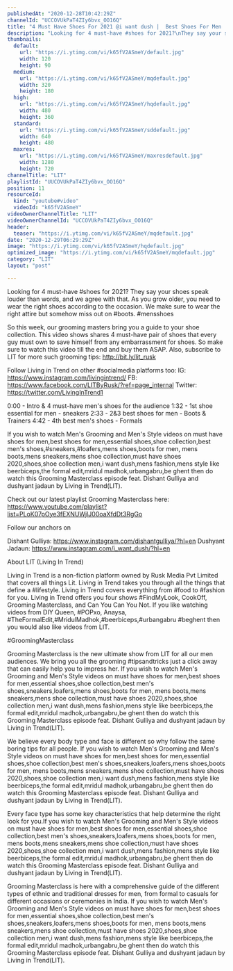 ```yaml
---
publishedAt: "2020-12-28T10:42:29Z"
channelId: "UCCOVUkPaT4ZIy6bvx_OO16Q"
title: "4 Must Have Shoes For 2021 @i want dush |  Best Shoes For Men | Grooming Masterclass Ep11"
description: "Looking for 4 must-have #shoes for 2021?\nThey say your shoes speak louder than words, and we agree with that. As you grow older, you need to wear the right shoes according to the occasion. We make sure to wear the right attire but somehow miss out on #boots. #mensshoes\n\nSo this week, our grooming masters bring you a guide to your shoe collection. This video shows shares 4 must-have pair of shoes that every guy must own to save himself from any embarrassment for shoes. So make sure to watch this video till the end and buy them ASAP. Also, subscribe to LIT for more such grooming tips: http://bit.ly/lit_rusk\n\nFollow Living in Trend on other #socialmedia platforms too:\nIG: https://www.instagram.com/livingintrend/\nFB: https://www.facebook.com/LITByRusk/?ref=page_internal \nTwitter: https://twitter.com/LivingInTrend1\n\n0:00 - Intro & 4 must-have men's shoes for the audience\n1:32 - 1st shoe essential for men - sneakers\n2:33 - 2&3 best shoes for men - Boots & Trainers\n4:42 - 4th best men's shoes - Formals\n\nIf you wish to watch Men's Grooming and Men's Style videos on must have shoes for men,best shoes for men,essential shoes,shoe collection,best men's shoes,#sneakers,#loafers,mens shoes,boots for men, mens boots,mens sneakers,mens shoe collection,must have shoes 2020,shoes,shoe collection men,i want dush,mens fashion,mens style  like beerbiceps,the formal edit,mridul madhok,urbangabru,be ghent then do watch this Grooming Masterclass episode feat. Dishant Gulliya and dushyant jadaun by Living in Trend(LIT).\n\n\nCheck out our latest playlist Grooming Masterclass here: https://www.youtube.com/playlist?list=PLoK07pOye3fEXNUWjlJ00oaXfdDt3RgGo\n\nFollow our anchors on\n\nDishant Gulliya: https://www.instagram.com/dishantgulliya/?hl=en\nDushyant Jadaun: https://www.instagram.com/i_want_dush/?hl=en\n\n\nAbout LIT (Living In Trend)\n\nLiving in Trend is a non-fiction platform owned by Rusk Media Pvt Limited that covers all things Lit. Living in Trend takes you through all the things that define a #lifestyle. Living in Trend covers everything from #food to #fashion for you. Living in Trend offers you four shows #FindMyLook, CookOff, Grooming Masterclass, and Can You Can You Not. If you like watching videos from DIY Queen, #POPxo, Anaysa, #TheFormalEdit,#MridulMadhok,#beerbiceps,#urbangabru #beghent then you would also like videos from LIT. \n\n#GroomingMasterclass\n\nGrooming Masterclass is the new ultimate show from LIT for all our men audiences. We bring you all the grooming #tipsandtricks just a click away that can easily help you to impress her. If you wish to watch Men's Grooming and Men's Style videos on must have shoes for men,best shoes for men,essential shoes,shoe collection,best men's shoes,sneakers,loafers,mens shoes,boots for men, mens boots,mens sneakers,mens shoe collection,must have shoes 2020,shoes,shoe collection men,i want dush,mens fashion,mens style  like beerbiceps,the formal edit,mridul madhok,urbangabru,be ghent then do watch this Grooming Masterclass episode feat. Dishant Gulliya and dushyant jadaun by Living in Trend(LIT).\n\nWe believe every body type and face is different so why follow the same boring tips for all people. If you wish to watch Men's Grooming and Men's Style videos on must have shoes for men,best shoes for men,essential shoes,shoe collection,best men's shoes,sneakers,loafers,mens shoes,boots for men, mens boots,mens sneakers,mens shoe collection,must have shoes 2020,shoes,shoe collection men,i want dush,mens fashion,mens style  like beerbiceps,the formal edit,mridul madhok,urbangabru,be ghent then do watch this Grooming Masterclass episode feat. Dishant Gulliya and dushyant jadaun by Living in Trend(LIT).\n\nEvery face type has some key characteristics that help determine the right look for you.If you wish to watch Men's Grooming and Men's Style videos on must have shoes for men,best shoes for men,essential shoes,shoe collection,best men's shoes,sneakers,loafers,mens shoes,boots for men, mens boots,mens sneakers,mens shoe collection,must have shoes 2020,shoes,shoe collection men,i want dush,mens fashion,mens style  like beerbiceps,the formal edit,mridul madhok,urbangabru,be ghent then do watch this Grooming Masterclass episode feat. Dishant Gulliya and dushyant jadaun by Living in Trend(LIT).\n\nGrooming Masterclass is here with a comprehensive guide of the different types of ethnic and traditional dresses for men, from formal to casuals for different occasions or ceremonies in India. If you wish to watch Men's Grooming and Men's Style videos on must have shoes for men,best shoes for men,essential shoes,shoe collection,best men's shoes,sneakers,loafers,mens shoes,boots for men, mens boots,mens sneakers,mens shoe collection,must have shoes 2020,shoes,shoe collection men,i want dush,mens fashion,mens style  like beerbiceps,the formal edit,mridul madhok,urbangabru,be ghent then do watch this Grooming Masterclass episode feat. Dishant Gulliya and dushyant jadaun by Living in Trend(LIT)."
thumbnails:
  default:
    url: "https://i.ytimg.com/vi/k65fV2ASmeY/default.jpg"
    width: 120
    height: 90
  medium:
    url: "https://i.ytimg.com/vi/k65fV2ASmeY/mqdefault.jpg"
    width: 320
    height: 180
  high:
    url: "https://i.ytimg.com/vi/k65fV2ASmeY/hqdefault.jpg"
    width: 480
    height: 360
  standard:
    url: "https://i.ytimg.com/vi/k65fV2ASmeY/sddefault.jpg"
    width: 640
    height: 480
  maxres:
    url: "https://i.ytimg.com/vi/k65fV2ASmeY/maxresdefault.jpg"
    width: 1280
    height: 720
channelTitle: "LIT"
playlistId: "UUCOVUkPaT4ZIy6bvx_OO16Q"
position: 11
resourceId:
  kind: "youtube#video"
  videoId: "k65fV2ASmeY"
videoOwnerChannelTitle: "LIT"
videoOwnerChannelId: "UCCOVUkPaT4ZIy6bvx_OO16Q"
header:
  teaser: "https://i.ytimg.com/vi/k65fV2ASmeY/mqdefault.jpg"
date: "2020-12-29T06:29:29Z"
image: "https://i.ytimg.com/vi/k65fV2ASmeY/hqdefault.jpg"
optimized_image: "https://i.ytimg.com/vi/k65fV2ASmeY/mqdefault.jpg"
category: "LIT"
layout: "post"

---
```

Looking for 4 must-have #shoes for 2021?
They say your shoes speak louder than words, and we agree with that. As you grow older, you need to wear the right shoes according to the occasion. We make sure to wear the right attire but somehow miss out on #boots. #mensshoes

So this week, our grooming masters bring you a guide to your shoe collection. This video shows shares 4 must-have pair of shoes that every guy must own to save himself from any embarrassment for shoes. So make sure to watch this video till the end and buy them ASAP. Also, subscribe to LIT for more such grooming tips: http://bit.ly/lit_rusk

Follow Living in Trend on other #socialmedia platforms too:
IG: https://www.instagram.com/livingintrend/
FB: https://www.facebook.com/LITByRusk/?ref=page_internal 
Twitter: https://twitter.com/LivingInTrend1

0:00 - Intro & 4 must-have men's shoes for the audience
1:32 - 1st shoe essential for men - sneakers
2:33 - 2&3 best shoes for men - Boots & Trainers
4:42 - 4th best men's shoes - Formals

If you wish to watch Men's Grooming and Men's Style videos on must have shoes for men,best shoes for men,essential shoes,shoe collection,best men's shoes,#sneakers,#loafers,mens shoes,boots for men, mens boots,mens sneakers,mens shoe collection,must have shoes 2020,shoes,shoe collection men,i want dush,mens fashion,mens style  like beerbiceps,the formal edit,mridul madhok,urbangabru,be ghent then do watch this Grooming Masterclass episode feat. Dishant Gulliya and dushyant jadaun by Living in Trend(LIT).


Check out our latest playlist Grooming Masterclass here: https://www.youtube.com/playlist?list=PLoK07pOye3fEXNUWjlJ00oaXfdDt3RgGo

Follow our anchors on

Dishant Gulliya: https://www.instagram.com/dishantgulliya/?hl=en
Dushyant Jadaun: https://www.instagram.com/i_want_dush/?hl=en


About LIT (Living In Trend)

Living in Trend is a non-fiction platform owned by Rusk Media Pvt Limited that covers all things Lit. Living in Trend takes you through all the things that define a #lifestyle. Living in Trend covers everything from #food to #fashion for you. Living in Trend offers you four shows #FindMyLook, CookOff, Grooming Masterclass, and Can You Can You Not. If you like watching videos from DIY Queen, #POPxo, Anaysa, #TheFormalEdit,#MridulMadhok,#beerbiceps,#urbangabru #beghent then you would also like videos from LIT. 

#GroomingMasterclass

Grooming Masterclass is the new ultimate show from LIT for all our men audiences. We bring you all the grooming #tipsandtricks just a click away that can easily help you to impress her. If you wish to watch Men's Grooming and Men's Style videos on must have shoes for men,best shoes for men,essential shoes,shoe collection,best men's shoes,sneakers,loafers,mens shoes,boots for men, mens boots,mens sneakers,mens shoe collection,must have shoes 2020,shoes,shoe collection men,i want dush,mens fashion,mens style  like beerbiceps,the formal edit,mridul madhok,urbangabru,be ghent then do watch this Grooming Masterclass episode feat. Dishant Gulliya and dushyant jadaun by Living in Trend(LIT).

We believe every body type and face is different so why follow the same boring tips for all people. If you wish to watch Men's Grooming and Men's Style videos on must have shoes for men,best shoes for men,essential shoes,shoe collection,best men's shoes,sneakers,loafers,mens shoes,boots for men, mens boots,mens sneakers,mens shoe collection,must have shoes 2020,shoes,shoe collection men,i want dush,mens fashion,mens style  like beerbiceps,the formal edit,mridul madhok,urbangabru,be ghent then do watch this Grooming Masterclass episode feat. Dishant Gulliya and dushyant jadaun by Living in Trend(LIT).

Every face type has some key characteristics that help determine the right look for you.If you wish to watch Men's Grooming and Men's Style videos on must have shoes for men,best shoes for men,essential shoes,shoe collection,best men's shoes,sneakers,loafers,mens shoes,boots for men, mens boots,mens sneakers,mens shoe collection,must have shoes 2020,shoes,shoe collection men,i want dush,mens fashion,mens style  like beerbiceps,the formal edit,mridul madhok,urbangabru,be ghent then do watch this Grooming Masterclass episode feat. Dishant Gulliya and dushyant jadaun by Living in Trend(LIT).

Grooming Masterclass is here with a comprehensive guide of the different types of ethnic and traditional dresses for men, from formal to casuals for different occasions or ceremonies in India. If you wish to watch Men's Grooming and Men's Style videos on must have shoes for men,best shoes for men,essential shoes,shoe collection,best men's shoes,sneakers,loafers,mens shoes,boots for men, mens boots,mens sneakers,mens shoe collection,must have shoes 2020,shoes,shoe collection men,i want dush,mens fashion,mens style  like beerbiceps,the formal edit,mridul madhok,urbangabru,be ghent then do watch this Grooming Masterclass episode feat. Dishant Gulliya and dushyant jadaun by Living in Trend(LIT).